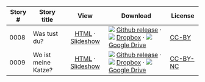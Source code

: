 Story #  | Story title | View | Download | License
-------- | -----------  |:-------:| ---------------- | -------
0008 | Was tust du? | [HTML](https://global-asp.github.io/stories/de/0008_was_tust_du.html) · <a href="https://global-asp.github.io/stories/de/0008_was_tust_du_slides.html" target="_blank">Slideshow</a> | ![](https://cloud.githubusercontent.com/assets/9295750/9483128/0e089e5e-4b51-11e5-98ca-6da5cef156a7.png) [Github release](https://github.com/global-asp/global-asp/releases/download/v1.1/de.zip) · ![](https://cloud.githubusercontent.com/assets/9295750/10150606/3f5ae2dc-65f5-11e5-8f63-841c51cc1cde.png) [Dropbox](https://www.dropbox.com/s/iqb2kcqz6bm43vy/de.zip) · ![](https://cloud.githubusercontent.com/assets/9295750/9473522/1d6fdde4-4b10-11e5-98f5-aa6c6b04a08e.png) [Google Drive](https://drive.google.com/file/d/0B59ZADK9EsbsT1B4SmI5WHc5Zlk/view?usp=sharing) | [CC-BY](https://creativecommons.org/licenses/by/3.0/)
0009 | Wo ist meine Katze? | [HTML](https://global-asp.github.io/stories/de/0009_wo_ist_meine_katze.html) · <a href="https://global-asp.github.io/stories/de/0009_wo_ist_meine_katze_slides.html" target="_blank">Slideshow</a> | ![](https://cloud.githubusercontent.com/assets/9295750/9483128/0e089e5e-4b51-11e5-98ca-6da5cef156a7.png) [Github release](https://github.com/global-asp/global-asp/releases/download/v1.1/de.zip) · ![](https://cloud.githubusercontent.com/assets/9295750/10150606/3f5ae2dc-65f5-11e5-8f63-841c51cc1cde.png) [Dropbox](https://www.dropbox.com/s/iqb2kcqz6bm43vy/de.zip) · ![](https://cloud.githubusercontent.com/assets/9295750/9473522/1d6fdde4-4b10-11e5-98f5-aa6c6b04a08e.png) [Google Drive](https://drive.google.com/file/d/0B59ZADK9EsbsT1B4SmI5WHc5Zlk/view?usp=sharing) | [CC-BY-NC](http://creativecommons.org/licenses/by-nc/3.0/)
